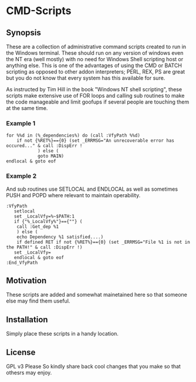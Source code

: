 # CMD-Scripts

## Synopsis
These are a collection of administrative command scripts created to run in the Windows terminal. These should run on any version of windows even the NT era (well mostly) with no need for Windows Shell scripting host or anything else. This is one of the advantages of using the CMD or BATCH scripting as opposed to other addon interpreters; PERL, REX, PS are great but you do not know that every system has this available for sure.

As instructed by Tim Hill in the book "Windows NT shell scripting", these scripts make extensive use of FOR loops and calling sub routines to make the code manageable and limit goofups if several people are touching them at the same time. 

### Example 1
```
for %%d in (%_dependencies%) do (call :VfyPath %%d)
	if not {%RET%}=={0} (set _ERRMSG="An unrecoverable error has occured..." & call :DispErr !
			) else (
			goto MAIN)
endlocal & goto eof
``` 
 
### Example 2
And sub routines use SETLOCAL and ENDLOCAL as well as sometimes PUSH and POPD where relevant to maintain operability. 
```
:VfyPath
   setlocal
   set _LocalVfy=%~$PATH:1
   if {"%_LocalVfy%"}=={""} (
	call :Get_dep %1
	) else (
	echo Dependency %1 satisfied....)
	if defined RET if not {%RET%}=={0} (set _ERRMSG="File %1 is not in the PATH!" & call :DispErr !)
   set _LocalVfy=
   endlocal & goto eof
:End_VfyPath
 ```

## Motivation
These scripts are added and somewhat mainetained here so that someone else may find them useful. 

## Installation

Simply place these scripts in a handy location.   

## License
GPL v3 Please 
So kindly share back cool changes that you make so that othesrs may enjoy. 
